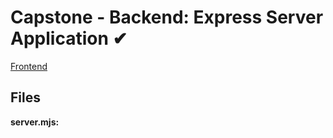 # Capstone - Backend: Express Server Application ✔

[Frontend](https://github.com/ElizabethAnnDavis/CapstoneFE)

## Files

**server.mjs:** 